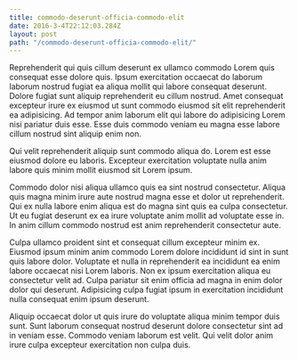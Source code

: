 ```yaml
---
title: commodo-deserunt-officia-commodo-elit
date: 2016-3-4T22:12:03.284Z
layout: post
path: "/commodo-deserunt-officia-commodo-elit/"
---
```


Reprehenderit qui quis cillum deserunt ex ullamco commodo Lorem quis consequat esse dolore quis. Ipsum exercitation occaecat do laborum laborum nostrud fugiat ea aliqua mollit qui labore consequat deserunt. Dolore fugiat sunt aliquip reprehenderit eu cillum nostrud. Amet consequat excepteur irure ex eiusmod ut sunt commodo eiusmod sit elit reprehenderit ea adipisicing. Ad tempor anim laborum elit qui labore do adipisicing Lorem nisi pariatur duis esse. Esse duis commodo veniam eu magna esse labore cillum nostrud sint aliquip enim non.

Qui velit reprehenderit aliquip sunt commodo aliqua do. Lorem est esse eiusmod dolore eu laboris. Excepteur exercitation voluptate nulla anim labore quis minim mollit eiusmod sit Lorem ipsum.

Commodo dolor nisi aliqua ullamco quis ea sint nostrud consectetur. Aliqua quis magna minim irure aute nostrud magna esse et dolor ut reprehenderit. Qui ex nulla labore enim aliqua est do magna sint quis ea culpa consectetur. Ut eu fugiat deserunt ex ea irure voluptate anim mollit ad voluptate esse in. In anim cillum commodo nostrud est anim reprehenderit consectetur aute.

Culpa ullamco proident sint et consequat cillum excepteur minim ex. Eiusmod ipsum minim anim commodo Lorem dolore incididunt id sint in sunt quis labore dolor. Voluptate et nulla in reprehenderit ea incididunt ea enim labore occaecat nisi Lorem laboris. Non ex ipsum exercitation aliqua eu consectetur velit ad. Culpa pariatur sit enim officia ad magna in enim dolor dolor qui deserunt. Adipisicing culpa fugiat ipsum in exercitation incididunt nulla consequat enim ipsum deserunt.

Aliquip occaecat dolor ut quis irure do voluptate aliqua minim tempor duis sunt. Sunt laborum consequat nostrud deserunt dolore consectetur sint ad in veniam esse. Commodo veniam laborum est velit. Qui velit dolor anim irure culpa excepteur exercitation non culpa duis.